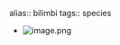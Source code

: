 alias:: bilimbi
tags:: species

- ![image.png](https://peach-geographical-bat-397.mypinata.cloud/ipfs/Qmb5Kv1goTP3UTFdpbp1CMrxt3HcifM9BLVCn1bWgmeeZf)